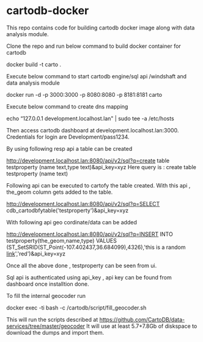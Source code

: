 # cartodb-docker

This repo contains code for building cartodb docker image along with data analysis module.

Clone the repo and run below command to build docker container for cartodb 

  docker build -t carto .

Execute below command to start cartodb engine/sql api /windshaft and data analysis module

docker run -d -p 3000:3000 -p 8080:8080 -p 8181:8181 carto

Execute below command to create dns mapping

echo “127.0.0.1  development.localhost.lan" | sudo tee -a /etc/hosts

Then access cartodb dashboard at development.localhost.lan:3000.
Credentials for login are Development/pass1234.

By using following resp api a table can be created

http://development.localhost.lan:8080/api/v2/sql?q=create table testproperty (name text,type text)&api_key=xyz
Here query is : create table testproperty (name text)

Following api can be executed to cartofy the table created. With this api , the_geom column gets added to the table.

http://development.localhost.lan:8080/api/v2/sql?q=SELECT cdb_cartodbfytable('testproperty')&api_key=xyz

With following api geo cordinate/data can be added 

http://development.localhost.lan:8080/api/v2/sql?q=INSERT INTO testproperty(the_geom,name,type) VALUES (ST_SetSRID(ST_Point(-107.402437,36.684099),4326),'this is a random <a href="http://www.google.com">link</a>','red')&api_key=xyz

Once all the above done , testproperty can be seen from ui.

Sql api is authenticated using api_key , api key can be found from dashboard once installtion done.


To fill the internal geocoder run

docker exec -ti <carto docker container id> bash -c /cartodb/script/fill_geocoder.sh

This will run the scripts described at https://github.com/CartoDB/data-services/tree/master/geocoder
It will use at least 5.7+7.8Gb of diskspace to download the dumps and import them.

